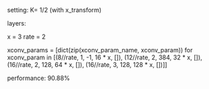 setting: K= 1/2 (with x_transform)

layers:

x = 3
rate = 2

xconv_params = [dict(zip(xconv_param_name, xconv_param)) for xconv_param in
                [(8//rate, 1, -1, 16 * x, []),
                 (12//rate, 2, 384, 32 * x, []),
                 (16//rate, 2, 128, 64 * x, []),
                 (16//rate, 3, 128, 128 * x, [])]]


performance: 90.88%
